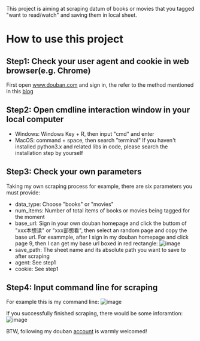 This project is aiming at scraping datum of books or movies that you tagged "want to read/watch" and saving them in local sheet. 

# How to use this project
## Step1: Check your user agent and cookie in web browser(e.g. Chrome)
First open www.douban.com and sign in, the refer to the method mentioned in this [blog](https://blog.csdn.net/weixin_44578172/article/details/109353017)

## Step2: Open cmdline interaction window in your local computer
- Windows: Windows Key + R, then input "cmd" and enter
- MacOS: command + space, then search "terminal"
If you haven't installed python3.x and related libs in code, please search the installation step by yourself

## Step3: Check your own parameters
Taking my own scraping process for example, there are six parameters you must provide:
- data_type: Choose "books" or "movies"
- num_items: Number of total items of books or movies being tagged for the moment
- base_url: Sign in your own douban homepage and click the buttom of "xxx本想读" or "xxx部想看", then select an random page and copy the base url. For exammple, after I sign in my douban homepage and click page 9, then I can get my base url boxed in red rectangle:
![image](https://github.com/user-attachments/assets/37536a34-2db3-46e5-bc64-526d5c4a47bb)
- save_path: The sheet name and its absolute path you want to save to after scraping
- agent: See step1
- cookie: See step1

## Step4: Input command line for scraping
For example this is my command line:
![image](https://github.com/user-attachments/assets/8c2c52ee-1b92-4e29-a520-51bd0f1f6b17)

If you successfully finished scraping, there would be some inforamtion:
![image](https://github.com/user-attachments/assets/d877445c-6908-4482-b58f-66b6cc6ddd4f)

BTW, following my douban [account](https://www.douban.com/people/91701019/?_i=5737426LWVguVb) is warmly welcomed!
